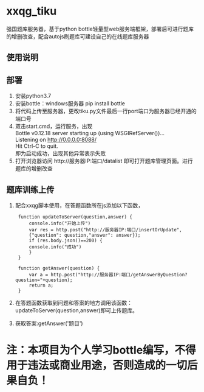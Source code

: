 # xxqg_tiku
强国题库服务器，基于python bottle轻量型web服务端框架，部署后可进行题库的增删改查，配合autojs刷题库可建设自己的在线题库服务器
## 使用说明
## 部署
1. 安装python3.7
2. 安装bottle：windows服务器 pip install bottle
3. 将代码上传至服务器，更改tiku.py文件最后一行port端口为服务器已经开通的端口号
4. 双击start.cmd，运行服务，出现<br>
Bottle v0.12.18 server starting up (using WSGIRefServer())...<br>
Listening on http://0.0.0.0:8088/<br>
Hit Ctrl-C to quit.<br>即为启动成功，出现其他异常表示失败
5. 打开浏览器访问 http://服务器IP:端口/datalist 即可打开题库管理页面。进行题库的增删改查
## 题库训练上传
1. 配合xxqg脚本使用，在答题函数所在js添加以下函数，

	    function updateToServer(question,answer) {
            console.info("开始上传")
            var res = http.post("http://服务器IP:端口/insertOrUpdate", 
            {"question": question,"answer": answer});
            if (res.body.json()==200) {
            console.info("成功")
            }
    	}
    	
    	function getAnswer(question) {
            var a = http.post("http://服务器IP:端口/getAnswerByQuestion?question="+question);
            return a;
        }
2. 在答题函数获取到问题和答案的地方调用该函数：updateToServer(question,answer)即可上传题库。
3. 获取答案:getAnswer('题目')
# 注：本项目为个人学习bottle编写，不得用于违法或商业用途，否则造成的一切后果自负！
